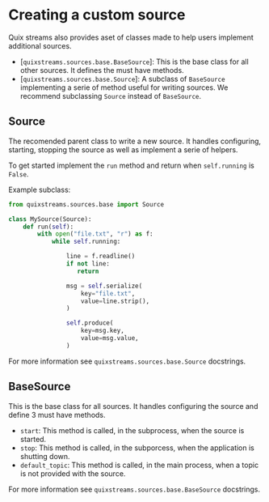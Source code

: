 # Creating a custom source

Quix streams also provides aset of classes made to help users implement additional sources.

* [`quixstreams.sources.base.BaseSource`]: This is the base class for all other sources. It defines the must have methods.
* [`quixstreams.sources.base.Source`]: A subclass of `BaseSource` implementing a serie of method useful for writing sources. We recommend subclassing `Source` instead of `BaseSource`.

## Source

The recomended parent class to write a new source. It handles configuring, starting, stopping the source as well as implement a serie of helpers.

To get started implement the `run` method and return when `self.running` is `False`.

Example subclass:

```python
from quixstreams.sources.base import Source

class MySource(Source):
    def run(self):
        with open("file.txt", "r") as f:
            while self.running:

                line = f.readline()
                if not line:
                   return

                msg = self.serialize(
                    key="file.txt",
                    value=line.strip(),
                )

                self.produce(
                    key=msg.key,
                    value=msg.value,
                )
```

For more information see `quixstreams.sources.base.Source` docstrings.

## BaseSource

This is the base class for all sources. It handles configuring the source and define 3 must have methods.

* `start`: This method is called, in the subprocess, when the source is started.
* `stop`: This method is called, in the subporcess, when the application is shutting down.
* `default_topic`: This method is called, in the main process, when a topic is not provided with the source.

For more information see `quixstreams.sources.base.BaseSource` docstrings.
